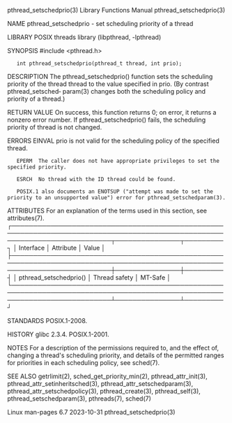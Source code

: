 pthread_setschedprio(3)						   Library Functions Manual					       pthread_setschedprio(3)

NAME
       pthread_setschedprio - set scheduling priority of a thread

LIBRARY
       POSIX threads library (libpthread, -lpthread)

SYNOPSIS
       #include <pthread.h>

       int pthread_setschedprio(pthread_t thread, int prio);

DESCRIPTION
       The  pthread_setschedprio()  function sets the scheduling priority of the thread thread to the value specified in prio.	(By contrast pthread_setsched‐
       param(3) changes both the scheduling policy and priority of a thread.)

RETURN VALUE
       On success, this function returns 0; on error, it returns a nonzero error number.  If pthread_setschedprio() fails, the scheduling priority  of	thread
       is not changed.

ERRORS
       EINVAL prio is not valid for the scheduling policy of the specified thread.

       EPERM  The caller does not have appropriate privileges to set the specified priority.

       ESRCH  No thread with the ID thread could be found.

       POSIX.1 also documents an ENOTSUP ("attempt was made to set the priority to an unsupported value") error for pthread_setschedparam(3).

ATTRIBUTES
       For an explanation of the terms used in this section, see attributes(7).
       ┌───────────────────────────────────────────────────────────────────────────────────────────────────────────────────────────┬───────────────┬─────────┐
       │ Interface														   │ Attribute	   │ Value   │
       ├───────────────────────────────────────────────────────────────────────────────────────────────────────────────────────────┼───────────────┼─────────┤
       │ pthread_setschedprio()													   │ Thread safety │ MT-Safe │
       └───────────────────────────────────────────────────────────────────────────────────────────────────────────────────────────┴───────────────┴─────────┘

STANDARDS
       POSIX.1-2008.

HISTORY
       glibc 2.3.4.  POSIX.1-2001.

NOTES
       For  a  description of the permissions required to, and the effect of, changing a thread's scheduling priority, and details of the permitted ranges for
       priorities in each scheduling policy, see sched(7).

SEE ALSO
       getrlimit(2), sched_get_priority_min(2), pthread_attr_init(3), pthread_attr_setinheritsched(3), pthread_attr_setschedparam(3),
       pthread_attr_setschedpolicy(3), pthread_create(3), pthread_self(3), pthread_setschedparam(3), pthreads(7), sched(7)

Linux man-pages 6.7							  2023-10-31						       pthread_setschedprio(3)
